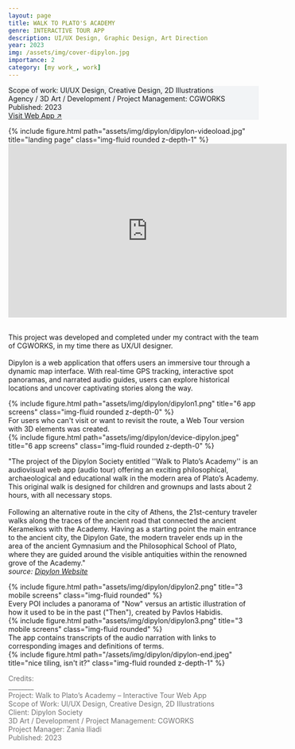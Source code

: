 ```yaml
---
layout: page
title: WALK TO PLATO'S ACADEMY
genre: INTERACTIVE TOUR APP 
description: UI/UX Design, Graphic Design, Art Direction
year: 2023
img: /assets/img/cover-dipylon.jpg
importance: 2
category: [my work_, work]
---
```


<div class="px-3 pt-3 pb-1 mb-3 rounded" style="background-color: rgba(43, 86, 127, .05);">
    <p>
    Scope of work: UI/UX Design, Creative Design, 2D Illustrations<br>
    Agency / 3D Art / Development / Project Management: CGWORKS<br>
    Published: 2023<br>
    <a href="https://www.dipylon-walktoplatosacademy.org/">Visit Web App ↗</a>
    </p>
 </div>

<div class="videoWrapper">
  <!-- CSS tricks fluid-width-video -->
  {% include figure.html path="assets/img/dipylon/dipylon-videoload.jpg" title="landing page" class="img-fluid rounded z-depth-1" %}
  <iframe width="560" height="349" loading="lazy" src="https://player.vimeo.com/video/801967900?background=1" rel="noopener noreferrer" frameborder="0" allowfullscreen>
  </iframe>
</div>


<br>
<div class="row text-md-center justify-content-center">
    <div class="col-lg-8">
        <p>This project was developed and completed under my contract with the team of CGWORKS, in my time there as UX/UI designer. <br><br>
        Dipylon is a web application that offers users an immersive tour through a dynamic map interface. With real-time GPS tracking, interactive spot panoramas, and narrated audio guides, users can explore historical locations and uncover captivating stories along the way.</p>
    </div>    
</div>

<!-- This project was developed and completed under my contract with the team of CGWORKS, in my time there as UX/UI designer.

Dipylon is a web application that offers users an immersive experience through a dynamic map interface. With real-time GPS tracking, interactive spot panoramas, and narrated audio guides, users can explore historical locations and uncover captivating stories along the way. -->

<div class="row">
    <div class="col-sm mt-3 mt-md-0">
        {% include figure.html path="assets/img/dipylon/dipylon1.png" title="6 app screens" class="img-fluid rounded z-depth-0" %}
    </div>
</div>
<div class="caption">
    For users who can't visit or want to revisit the route, a Web Tour version with 3D elements was created.
</div>

<div class="row">
    <div class="col-sm mt-3 mt-md-0">
        {% include figure.html path="assets/img/dipylon/device-dipylon.jpeg" title="6 app screens" class="img-fluid rounded z-depth-0" %}
    </div>
</div>

<div class="row text-md-center justify-content-center">
    <div class="col-lg-8">
        <p>"The project of the Dipylon Society entitled ''Walk to Plato’s Academy'' is an audiovisual web app (audio tour) offering an exciting philosophical, archaeological and educational walk in the modern area of Plato’s Academy. This original walk is designed for children and grownups and lasts about 2 hours, with all necessary stops. <br><br>
        Following an alternative route in the city of Athens, the 21st-century traveler walks along the traces of the ancient road that connected the ancient Kerameikos with the Academy. Having as a starting point the main entrance to the ancient city, the Dipylon Gate, the modern traveler ends up in the area of the ancient Gymnasium and the Philosophical School of Plato, where they are guided around the visible antiquities within the renowned grove of the Academy."<br>
        <i>source: <a href="https://dipylon.org/en/2022/07/27/walk-to-platos-academy/"> Dipylon Website</a></i></p>
    </div>    
</div>

<!-- "The project of the Dipylon Society entitled ''Walk to Plato’s Academy'' is an audiovisual web app (audio tour) offering an exciting philosophical, archaeological and educational walk in the modern area of Plato’s Academy. This original walk is designed for children and grownups and lasts about 2 hours, with all necessary stops.

Following an alternative route in the city of Athens, the 21st-century traveler walks along the traces of the ancient road that connected the ancient Kerameikos with the Academy. Having as a starting point the main entrance to the ancient city, the Dipylon Gate, the modern traveler ends up in the area of the ancient Gymnasium and the Philosophical School of Plato, where they are guided around the visible antiquities within the renowned grove of the Academy." -->

<div class="row">
    <div class="col-sm mt-3 mt-md-0">
        {% include figure.html path="assets/img/dipylon/dipylon2.png" title="3 mobile screens" class="img-fluid rounded" %}
    </div>
</div>
<div class="caption">
    Every POI includes a panorama of "Now" versus an artistic illustration of how it used to be in the past ("Then"), created by Pavlos Habidis.
</div>

<div class="row">
    <div class="col-sm mt-3 mt-md-0">
        {% include figure.html path="assets/img/dipylon/dipylon3.png" title="3 mobile screens" class="img-fluid rounded" %}
    </div>
</div>
<div class="caption">
    The app contains transcripts of the audio narration with links to corresponding images and definitions of terms.
</div>

<!-- The code is simple.
Just wrap your images with `<div class="col-sm">` and place them inside `<div class="row">` (read more about the <a href="https://getbootstrap.com/docs/4.4/layout/grid/">Bootstrap Grid</a> system).
To make images responsive, add `img-fluid` class to each; for rounded corners and shadows use `rounded` and `z-depth-1` classes.
Here's the code for the last row of images above:

{% raw %}
```html
<div class="row justify-content-sm-center">
    <div class="col-sm-8 mt-3 mt-md-0">
        {% include figure.html path="assets/img/6.jpg" title="example image" class="img-fluid rounded z-depth-1" %}
    </div>
    <div class="col-sm-4 mt-3 mt-md-0">
        {% include figure.html path="assets/img/11.jpg" title="example image" class="img-fluid rounded z-depth-1" %}
    </div>
</div>
<div class="caption">
    You can also have artistically styled 2/3 + 1/3 images, like these.
</div>
```
{% endraw %} -->

<div class="row">
    <div class="col-sm mt-3 mt-md-0">
        {% include figure.html path="/assets/img/dipylon/dipylon-end.jpeg" title="nice tiling, isn't it?" class="img-fluid rounded z-depth-1" %}
    </div>
</div>

<div class="text-center">
    <p style="color: #737373; font-weight: 400;">Credits:<br>
    ________<br>
    Project: Walk to Plato’s Academy – Interactive Tour Web App<br>
    Scope of Work: UI/UX Design, Creative Design, 2D Illustrations<br>
    Client: Dipylon Society<br>
    3D Art / Development / Project Management: CGWORKS<br>
    Project Manager: Zania Iliadi<br>    
    Published: 2023</p> 
</div>